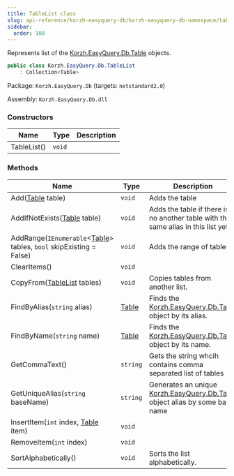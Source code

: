 ```yaml
---
title: TableList class
slug: api-reference/korzh-easyquery-db/korzh-easyquery-db-namespace/tablelist-class
sidebar:
  order: 100
---
```


Represents list of the [Korzh.EasyQuery.Db.Table](/easyquery/docs/api-reference/korzh-easyquery-db/korzh-easyquery-db-namespace/table-class) objects.
```csharp
public class Korzh.EasyQuery.Db.TableList
    : Collection<Table>

```
Package: `Korzh.EasyQuery.Db` (targets: `netstandard2.0`)

Assembly: `Korzh.EasyQuery.Db.dll`

### Constructors

| Name | Type | Description | 
| --- | --- | --- | 
| TableList() | `void` |  | 


### Methods

| Name | Type | Description | 
| --- | --- | --- | 
| Add([Table](/easyquery/docs/api-reference/korzh-easyquery-db/korzh-easyquery-db-namespace/table-class) table) | `void` | Adds the table | 
| AddIfNotExists([Table](/easyquery/docs/api-reference/korzh-easyquery-db/korzh-easyquery-db-namespace/table-class) table) | `void` | Adds the table if there is no another table with the same alias in this list yet. | 
| AddRange(`IEnumerable`&lt;[Table](/easyquery/docs/api-reference/korzh-easyquery-db/korzh-easyquery-db-namespace/table-class)&gt; tables, `bool` skipExisting = False) | `void` | Adds the range of tables | 
| ClearItems() | `void` |  | 
| CopyFrom([TableList](/easyquery/docs/api-reference/korzh-easyquery-db/korzh-easyquery-db-namespace/tablelist-class) tables) | `void` | Copies tables from another list. | 
| FindByAlias(`string` alias) | [Table](/easyquery/docs/api-reference/korzh-easyquery-db/korzh-easyquery-db-namespace/table-class) | Finds the [Korzh.EasyQuery.Db.Table](/easyquery/docs/api-reference/korzh-easyquery-db/korzh-easyquery-db-namespace/table-class) object by its alias. | 
| FindByName(`string` name) | [Table](/easyquery/docs/api-reference/korzh-easyquery-db/korzh-easyquery-db-namespace/table-class) | Finds the [Korzh.EasyQuery.Db.Table](/easyquery/docs/api-reference/korzh-easyquery-db/korzh-easyquery-db-namespace/table-class) object by its name. | 
| GetCommaText() | `string` | Gets the string whcih contains comma separated list of tables | 
| GetUniqueAlias(`string` baseName) | `string` | Generates an unique [Korzh.EasyQuery.Db.Table](/easyquery/docs/api-reference/korzh-easyquery-db/korzh-easyquery-db-namespace/table-class) object alias by some base name | 
| InsertItem(`int` index, [Table](/easyquery/docs/api-reference/korzh-easyquery-db/korzh-easyquery-db-namespace/table-class) item) | `void` |  | 
| RemoveItem(`int` index) | `void` |  | 
| SortAlphabetically() | `void` | Sorts the list alphabetically. |
